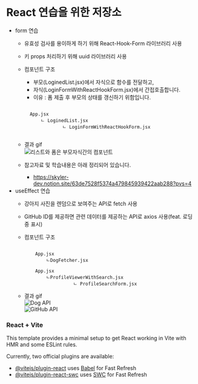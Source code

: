 # React 연습을 위한 저장소

- form 연습
    - 유효성 검사를 용이하게 하기 위해 React-Hook-Form 라이브러리 사용
    - 키 props 처리하기 위해 uuid 라이브러리 사용
    - 컴포넌트 구조
        - 부모(LoginedList.jsx)에서 자식으로 함수를 전달하고,
        - 자식(LoginFormWithReactHookForm.jsx)에서 간접호출합니다.
        - 이유 : 폼 제출 후 부모의 상태를 갱신하기 위함입니다.
        <pre><code>
        App.jsx
        	ㄴ LoginedList.jsx
        			ㄴ LoginFormWithReactHookForm.jsx
        </code></pre>
        
    - 결과 gif   
      ![리스트와 폼은 부모자식간의 컴포넌트](https://github.com/skyler-dev/reactPractices/assets/132126027/cfc075bc-b8a8-4662-b31b-b5a9c6284604)
    - 참고자료 및 학습내용은 아래 정리되어 있습니다.
        - <https://skyler-dev.notion.site/63de7528f5374a479845939422aab288?pvs=4>
- useEffect 연습
  - 강아지 사진을 렌덤으로 보여주는 API로 fetch 사용
  - GitHub ID를 제공하면 관련 데이터를 제공하는 API로 axios 사용(feat. 로딩 중 표시)
  - 컴포넌트 구조
    
    <pre><code>
        App.jsx
        	ㄴDogFetcher.jsx
        
        App.jsx
        	ㄴProfileViewerWithSearch.jsx
                      ㄴ ProfileSearchForm.jsx  
    </code></pre>
    
  - 결과 gif   
    ![Dog API](https://github.com/skyler-dev/problemSolving/assets/132126027/daa3bd6e-2ffa-419a-9623-322dcc1c5605)   
    ![GitHub API](https://github.com/skyler-dev/problemSolving/assets/132126027/f48a4847-20cc-4a13-8d33-8e0a282c718c)   


### React + Vite

This template provides a minimal setup to get React working in Vite with HMR and some ESLint rules.

Currently, two official plugins are available:

- [@vitejs/plugin-react](https://github.com/vitejs/vite-plugin-react/blob/main/packages/plugin-react/README.md) uses [Babel](https://babeljs.io/) for Fast Refresh
- [@vitejs/plugin-react-swc](https://github.com/vitejs/vite-plugin-react-swc) uses [SWC](https://swc.rs/) for Fast Refresh
